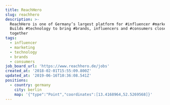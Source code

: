 ```yaml
---
title: ReachHero
slug: reachhero
description: >-
  ReachHero is one of Germany’s largest platform for #influencer #marketing.
  Builds #technology to bring #brands, influencers and #consumers closer
  together
tags:
  - influencer
  - marketing
  - technology
  - brands
  - consumers
job_board_url: 'https://www.reachhero.de/jobs'
created_at: '2018-02-01T15:55:09.800Z'
updated_at: '2019-06-16T10:36:08.541Z'
positions:
  - country: germany
    city: berlin
    map: '{"type":"Point","coordinates":[13.4168964,52.5269568]}'
---
```

